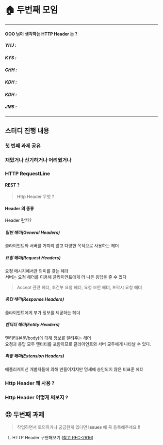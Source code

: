 # :house: 두번째 모임

<hr>

#### OOO 님이 생각하는 HTTP Header 는 ?

##### YHJ : 
##### KYS : 
##### CHH : 
##### KDH : 
##### KDH : 
##### JMS : 

<hr>

## 스터디 진행 내용

### 첫 번째 과제 공유

### 재밌거나 신기하거나 어려웠거나

### HTTP RequestLine

#### REST ?

> Http Header 무엇 ?

#### Header 의 종류 

Header 란???

##### 일반 헤더(General Headers)
클라이언트와 서버를 가지리 않고 다양한 목적으로 사용하는 헤더<br>

##### 요청 헤더(Request Headers)
요청 메시지에서만 의미를 갖는 헤더<br>
서버는 요청 헤더를 이용해 클라이언트에게 더 나은 응답을 줄 수 있다

> Accept 관련 헤더, 조건부 요청 헤더, 요청 보안 헤더, 프락시 요청 헤더

##### 응답 헤더(Response Headers)
클라이언트에게 부가 정보를 제공하는 헤더

##### 엔티티 헤더(Entity Headers)
엔티티(본문/body)에 대해 정보를 알려주는 헤더<br>
요청과 응답 모두 엔티티를 포함하므로 클라이언트와 서버 모두에게 나타날 수 있다.

##### 확장 헤더(Extension Headers)
애플리케이션 개발자들에 의해 만들어지지만 명세에 승인되지 않은 비표준 헤더

### Http Header 왜 사용 ?

### Http Header 어떻게 써보지 ?

## :angry: 두번째 과제

> 작업하면서 토의하거나 궁금한게 있다면 **Issues** 에 꼭 등록해주세요 !!

1. HTTP Header 구현해보기 ([참고 RFC-2616](https://tools.ietf.org/html/rfc2616#page-31))
